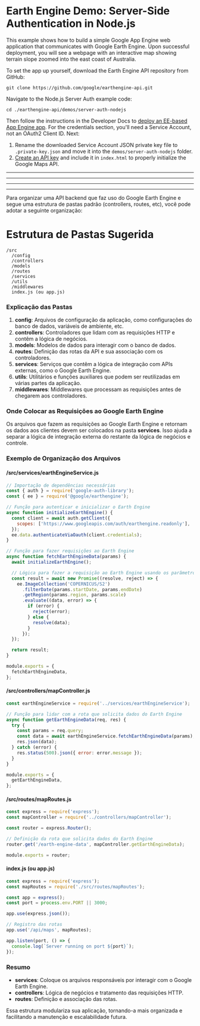 # Earth Engine Demo: Server-Side Authentication in Node.js

This example shows how to build a simple Google App Engine web application that
communicates with Google Earth Engine. Upon successful deployment, you will see
a webpage with an interactive map showing terrain slope zoomed into the east
coast of Australia.

To set the app up yourself, download the Earth Engine API repository from
GitHub:

```
git clone https://github.com/google/earthengine-api.git
```

Navigate to the Node.js Server Auth example code:

```
cd ./earthengine-api/demos/server-auth-nodejs
```

Then follow the instructions in the Developer Docs to
[deploy an EE-based App Engine app](https://developers.google.com/earth-engine/app_engine_intro#deploying-app-engine-apps-with-earth-engine).
For the credentials section, you'll need a Service Account, not an OAuth2 Client
ID. Next:

1.  Rename the downloaded Service Account JSON private key file to
    `.private-key.json` and move it into the `demos/server-auth-nodejs` folder.
2.  [Create an API key](https://developers.google.com/maps/documentation/javascript/get-api-key)
    and include it in `index.html` to properly initialize the Google Maps API.


---
---
---
---

Para organizar uma API backend que faz uso do Google Earth Engine e segue uma estrutura de pastas padrão (controllers, routes, etc), você pode adotar a seguinte organização:

# Estrutura de Pastas Sugerida

```
/src
  /config
  /controllers
  /models
  /routes
  /services
  /utils
  /middlewares
  index.js (ou app.js)
```

### Explicação das Pastas

1. **config**: Arquivos de configuração da aplicação, como configurações do banco de dados, variáveis de ambiente, etc.
2. **controllers**: Controladores que lidam com as requisições HTTP e contêm a lógica de negócios.
3. **models**: Modelos de dados para interagir com o banco de dados.
4. **routes**: Definição das rotas da API e sua associação com os controladores.
5. **services**: Serviços que contêm a lógica de integração com APIs externas, como o Google Earth Engine.
6. **utils**: Utilitários e funções auxiliares que podem ser reutilizadas em várias partes da aplicação.
7. **middlewares**: Middlewares que processam as requisições antes de chegarem aos controladores.

### Onde Colocar as Requisições ao Google Earth Engine

Os arquivos que fazem as requisições ao Google Earth Engine e retornam os dados aos clientes devem ser colocados na pasta **services**. Isso ajuda a separar a lógica de integração externa do restante da lógica de negócios e controle.

### Exemplo de Organização dos Arquivos

#### /src/services/earthEngineService.js

```javascript
// Importação de dependências necessárias
const { auth } = require('google-auth-library');
const { ee } = require('@google/earthengine');

// Função para autenticar e inicializar o Earth Engine
async function initializeEarthEngine() {
  const client = await auth.getClient({
    scopes: ['https://www.googleapis.com/auth/earthengine.readonly'],
  });
  ee.data.authenticateViaOauth(client.credentials);
}

// Função para fazer requisições ao Earth Engine
async function fetchEarthEngineData(params) {
  await initializeEarthEngine();

  // Lógica para fazer a requisição ao Earth Engine usando os parâmetros fornecidos
  const result = await new Promise((resolve, reject) => {
    ee.ImageCollection('COPERNICUS/S2')
      .filterDate(params.startDate, params.endDate)
      .getRegion(params.region, params.scale)
      .evaluate((data, error) => {
        if (error) {
          reject(error);
        } else {
          resolve(data);
        }
      });
  });

  return result;
}

module.exports = {
  fetchEarthEngineData,
};
```

#### /src/controllers/mapController.js

```javascript
const earthEngineService = require('../services/earthEngineService');

// Função para lidar com a rota que solicita dados do Earth Engine
async function getEarthEngineData(req, res) {
  try {
    const params = req.query;
    const data = await earthEngineService.fetchEarthEngineData(params);
    res.json(data);
  } catch (error) {
    res.status(500).json({ error: error.message });
  }
}

module.exports = {
  getEarthEngineData,
};
```

#### /src/routes/mapRoutes.js

```javascript
const express = require('express');
const mapController = require('../controllers/mapController');

const router = express.Router();

// Definição da rota que solicita dados do Earth Engine
router.get('/earth-engine-data', mapController.getEarthEngineData);

module.exports = router;
```

#### index.js (ou app.js)

```javascript
const express = require('express');
const mapRoutes = require('./src/routes/mapRoutes');

const app = express();
const port = process.env.PORT || 3000;

app.use(express.json());

// Registro das rotas
app.use('/api/maps', mapRoutes);

app.listen(port, () => {
  console.log(`Server running on port ${port}`);
});
```

### Resumo

- **services**: Coloque os arquivos responsáveis por interagir com o Google Earth Engine.
- **controllers**: Lógica de negócios e tratamento das requisições HTTP.
- **routes**: Definição e associação das rotas.

Essa estrutura modulariza sua aplicação, tornando-a mais organizada e facilitando a manutenção e escalabilidade futura.